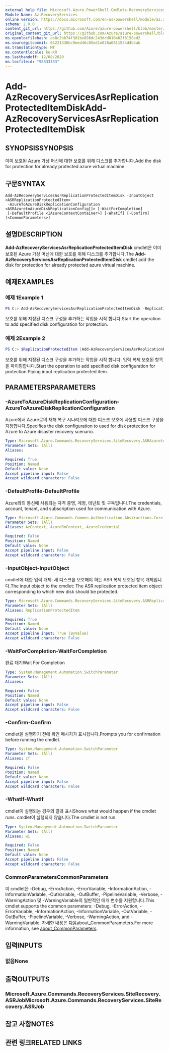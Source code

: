 ```yaml
---
external help file: Microsoft.Azure.PowerShell.Cmdlets.RecoveryServices.SiteRecovery.dll-Help.xml
Module Name: Az.RecoveryServices
online version: https://docs.microsoft.com/en-us/powershell/module/az.recoveryservices/add-azrecoveryservicesasrreplicationprotecteditemdisk
schema: 2.0.0
content_git_url: https://github.com/Azure/azure-powershell/blob/master/src/RecoveryServices/RecoveryServices/help/Add-AzRecoveryServicesAsrReplicationProtectedItemDisk.md
original_content_git_url: https://github.com/Azure/azure-powershell/blob/master/src/RecoveryServices/RecoveryServices/help/Add-AzRecoveryServicesAsrReplicationProtectedItemDisk.md
ms.openlocfilehash: ab8c2bb74f381be898dc243ddd010462f8158ed2
ms.sourcegitcommit: 04221336bc9eed46c05ed1e828a6811534d4b4ab
ms.translationtype: MT
ms.contentlocale: ko-KR
ms.lasthandoff: 12/08/2020
ms.locfileid: "98333333"
---
```

# <span data-ttu-id="09ed7-101">Add-AzRecoveryServicesAsrReplicationProtectedItemDisk</span><span class="sxs-lookup"><span data-stu-id="09ed7-101">Add-AzRecoveryServicesAsrReplicationProtectedItemDisk</span></span>

## <span data-ttu-id="09ed7-102">SYNOPSIS</span><span class="sxs-lookup"><span data-stu-id="09ed7-102">SYNOPSIS</span></span>
<span data-ttu-id="09ed7-103">이미 보호된 Azure 가상 머신에 대한 보호를 위해 디스크를 추가합니다.</span><span class="sxs-lookup"><span data-stu-id="09ed7-103">Add the disk for protection for already protected azure virtual machine.</span></span>

## <span data-ttu-id="09ed7-104">구문</span><span class="sxs-lookup"><span data-stu-id="09ed7-104">SYNTAX</span></span>

```
Add-AzRecoveryServicesAsrReplicationProtectedItemDisk -InputObject <ASRReplicationProtectedItem>
 -AzureToAzureDiskReplicationConfiguration <ASRAzuretoAzureDiskReplicationConfig[]> [-WaitForCompletion]
 [-DefaultProfile <IAzureContextContainer>] [-WhatIf] [-Confirm] [<CommonParameters>]
```

## <span data-ttu-id="09ed7-105">설명</span><span class="sxs-lookup"><span data-stu-id="09ed7-105">DESCRIPTION</span></span>
<span data-ttu-id="09ed7-106">**Add-AzRecoveryServicesAsrReplicationProtectedItemDisk** cmdlet은 이미 보호된 Azure 가상 머신에 대한 보호를 위해 디스크를 추가합니다.</span><span class="sxs-lookup"><span data-stu-id="09ed7-106">The **Add-AzRecoveryServicesAsrReplicationProtectedItemDisk** cmdlet add the disk for protection for already protected azure virtual machine.</span></span>

## <span data-ttu-id="09ed7-107">예제</span><span class="sxs-lookup"><span data-stu-id="09ed7-107">EXAMPLES</span></span>

### <span data-ttu-id="09ed7-108">예제 1</span><span class="sxs-lookup"><span data-stu-id="09ed7-108">Example 1</span></span>
```powershell
PS C:> Add-AzRecoveryServicesAsrReplicationProtectedItemDisk -ReplicationProtectedItem $rpi -AzureToAzureDiskReplicationConfiguration $disk1,$disk2
```

<span data-ttu-id="09ed7-109">보호를 위해 지정된 디스크 구성을 추가하는 작업을 시작 합니다.</span><span class="sxs-lookup"><span data-stu-id="09ed7-109">Start the operation to add specified disk configuration for protection.</span></span>

### <span data-ttu-id="09ed7-110">예제 2</span><span class="sxs-lookup"><span data-stu-id="09ed7-110">Example 2</span></span>
```powershell
PS C:> $ReplicationProtectedItem |Add-AzRecoveryServicesAsrReplicationProtectedItemDisk -AzureToAzureDiskReplicationConfiguration $disk1,$disk2
```

<span data-ttu-id="09ed7-111">보호를 위해 지정된 디스크 구성을 추가하는 작업을 시작 합니다. 입력 복제 보호된 항목을 파이핑합니다.</span><span class="sxs-lookup"><span data-stu-id="09ed7-111">Start the operation to add specified disk configuration for protection.Piping input replication protected item.</span></span>

## <span data-ttu-id="09ed7-112">PARAMETERS</span><span class="sxs-lookup"><span data-stu-id="09ed7-112">PARAMETERS</span></span>

### <span data-ttu-id="09ed7-113">-AzureToAzureDiskReplicationConfiguration</span><span class="sxs-lookup"><span data-stu-id="09ed7-113">-AzureToAzureDiskReplicationConfiguration</span></span>
<span data-ttu-id="09ed7-114">Azure에서 Azure로의 재해 복구 시나리오에 대한 디스크 보호에 사용할 디스크 구성을 지정합니다.</span><span class="sxs-lookup"><span data-stu-id="09ed7-114">Specifies the disk configuration to used for disk protection for Azure to Azure disaster recovery scenario.</span></span>

```yaml
Type: Microsoft.Azure.Commands.RecoveryServices.SiteRecovery.ASRAzuretoAzureDiskReplicationConfig[]
Parameter Sets: (All)
Aliases:

Required: True
Position: Named
Default value: None
Accept pipeline input: False
Accept wildcard characters: False
```

### <span data-ttu-id="09ed7-115">-DefaultProfile</span><span class="sxs-lookup"><span data-stu-id="09ed7-115">-DefaultProfile</span></span>
<span data-ttu-id="09ed7-116">Azure와의 통신에 사용되는 자격 증명, 계정, 테넌트 및 구독입니다.</span><span class="sxs-lookup"><span data-stu-id="09ed7-116">The credentials, account, tenant, and subscription used for communication with Azure.</span></span>

```yaml
Type: Microsoft.Azure.Commands.Common.Authentication.Abstractions.Core.IAzureContextContainer
Parameter Sets: (All)
Aliases: AzContext, AzureRmContext, AzureCredential

Required: False
Position: Named
Default value: None
Accept pipeline input: False
Accept wildcard characters: False
```

### <span data-ttu-id="09ed7-117">-InputObject</span><span class="sxs-lookup"><span data-stu-id="09ed7-117">-InputObject</span></span>
<span data-ttu-id="09ed7-118">cmdlet에 대한 입력 개체: 새 디스크를 보호해야 하는 ASR 복제 보호된 항목 개체입니다.</span><span class="sxs-lookup"><span data-stu-id="09ed7-118">The input object to the cmdlet: The ASR replication protected item object corresponding to which new disk should be protected.</span></span>

```yaml
Type: Microsoft.Azure.Commands.RecoveryServices.SiteRecovery.ASRReplicationProtectedItem
Parameter Sets: (All)
Aliases: ReplicationProtectedItem

Required: True
Position: Named
Default value: None
Accept pipeline input: True (ByValue)
Accept wildcard characters: False
```

### <span data-ttu-id="09ed7-119">-WaitForCompletion</span><span class="sxs-lookup"><span data-stu-id="09ed7-119">-WaitForCompletion</span></span>
<span data-ttu-id="09ed7-120">완료 대기</span><span class="sxs-lookup"><span data-stu-id="09ed7-120">Wait For Completion</span></span>

```yaml
Type: System.Management.Automation.SwitchParameter
Parameter Sets: (All)
Aliases:

Required: False
Position: Named
Default value: None
Accept pipeline input: False
Accept wildcard characters: False
```

### <span data-ttu-id="09ed7-121">-Confirm</span><span class="sxs-lookup"><span data-stu-id="09ed7-121">-Confirm</span></span>
<span data-ttu-id="09ed7-122">cmdlet을 실행하기 전에 확인 메시지가 표시됩니다.</span><span class="sxs-lookup"><span data-stu-id="09ed7-122">Prompts you for confirmation before running the cmdlet.</span></span>

```yaml
Type: System.Management.Automation.SwitchParameter
Parameter Sets: (All)
Aliases: cf

Required: False
Position: Named
Default value: None
Accept pipeline input: False
Accept wildcard characters: False
```

### <span data-ttu-id="09ed7-123">-WhatIf</span><span class="sxs-lookup"><span data-stu-id="09ed7-123">-WhatIf</span></span>
<span data-ttu-id="09ed7-124">cmdlet이 실행되는 경우의 결과 표시</span><span class="sxs-lookup"><span data-stu-id="09ed7-124">Shows what would happen if the cmdlet runs.</span></span>
<span data-ttu-id="09ed7-125">cmdlet이 실행되지 않습니다.</span><span class="sxs-lookup"><span data-stu-id="09ed7-125">The cmdlet is not run.</span></span>

```yaml
Type: System.Management.Automation.SwitchParameter
Parameter Sets: (All)
Aliases: wi

Required: False
Position: Named
Default value: None
Accept pipeline input: False
Accept wildcard characters: False
```

### <span data-ttu-id="09ed7-126">CommonParameters</span><span class="sxs-lookup"><span data-stu-id="09ed7-126">CommonParameters</span></span>
<span data-ttu-id="09ed7-127">이 cmdlet은 -Debug, -ErrorAction, -ErrorVariable, -InformationAction, -InformationVariable, -OutVariable, -OutBuffer, -PipelineVariable, -Verbose, -WarningAction 및 -WarningVariable의 일반적인 매개 변수를 지원합니다.</span><span class="sxs-lookup"><span data-stu-id="09ed7-127">This cmdlet supports the common parameters: -Debug, -ErrorAction, -ErrorVariable, -InformationAction, -InformationVariable, -OutVariable, -OutBuffer, -PipelineVariable, -Verbose, -WarningAction, and -WarningVariable.</span></span> <span data-ttu-id="09ed7-128">자세한 내용은 [다음](http://go.microsoft.com/fwlink/?LinkID=113216)about_CommonParameters.</span><span class="sxs-lookup"><span data-stu-id="09ed7-128">For more information, see [about_CommonParameters](http://go.microsoft.com/fwlink/?LinkID=113216).</span></span>

## <span data-ttu-id="09ed7-129">입력</span><span class="sxs-lookup"><span data-stu-id="09ed7-129">INPUTS</span></span>

### <span data-ttu-id="09ed7-130">없음</span><span class="sxs-lookup"><span data-stu-id="09ed7-130">None</span></span>

## <span data-ttu-id="09ed7-131">출력</span><span class="sxs-lookup"><span data-stu-id="09ed7-131">OUTPUTS</span></span>

### <span data-ttu-id="09ed7-132">Microsoft.Azure.Commands.RecoveryServices.SiteRecovery.ASRJob</span><span class="sxs-lookup"><span data-stu-id="09ed7-132">Microsoft.Azure.Commands.RecoveryServices.SiteRecovery.ASRJob</span></span>

## <span data-ttu-id="09ed7-133">참고 사항</span><span class="sxs-lookup"><span data-stu-id="09ed7-133">NOTES</span></span>

## <span data-ttu-id="09ed7-134">관련 링크</span><span class="sxs-lookup"><span data-stu-id="09ed7-134">RELATED LINKS</span></span>
